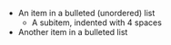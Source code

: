 * An item in a bulleted (unordered) list
	* A subitem, indented with 4 spaces
* Another item in a bulleted list
